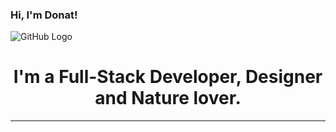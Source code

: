 ### Hi, I'm Donat!
![GitHub Logo](https://i.ibb.co/VWtGMXc/Artboard-1-4x.png)

 <h1 align=center>I'm a Full-Stack Developer, Designer and Nature lover. </h1>
 <hr/>

